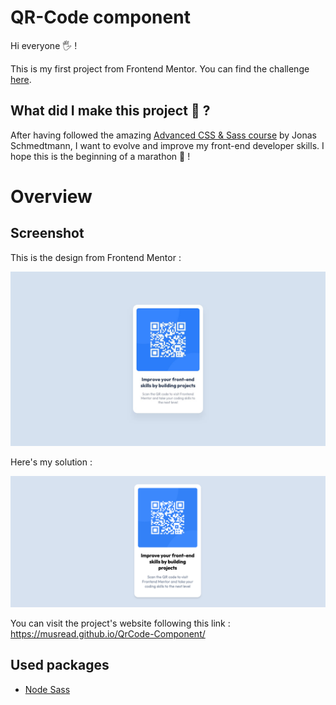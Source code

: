 # QR-Code component

Hi everyone 🖐 !

This is my first project from Frontend Mentor. You can find the challenge [here](https://www.frontendmentor.io/challenges/qr-code-component-iux_sIO_H).

## What did I make this project 🧐 ?

After having followed the amazing [Advanced CSS & Sass course](https://www.udemy.com/course/advanced-css-and-sass/) by Jonas Schmedtmann, I want to evolve and improve my front-end developer skills. I hope this is the beginning of a marathon 🤞 !

# Overview

## Screenshot

This is the design from Frontend Mentor :

![](./design/desktop-design.jpg)

Here's my solution :

![](./screenshots/final-solution.png)

You can visit the project's website following this link : https://musread.github.io/QrCode-Component/

## Used packages

- [Node Sass](https://www.npmjs.com/package/node-sass)
